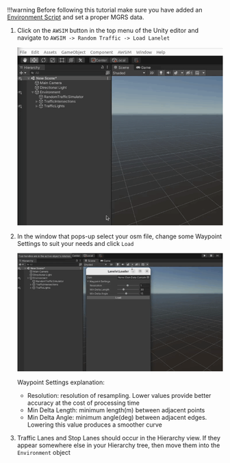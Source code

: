 !!!warning
    Before following this tutorial make sure you have added an [Environment Script](../../AddANewEnvironment/#add-a-environment-script) and set a proper MGRS data.

1. Click on the `AWSIM` button in the top menu of the Unity editor and navigate to `AWSIM -> Random Traffic -> Load Lanelet`

    ![load lanelet gif](load_lanelet.gif)

2. In the window that pops-up select your osm file, change some Waypoint Settings to suit your needs and click `Load`

    ![load lanelet gif](load_lanelet2.gif)

    Waypoint Settings explanation:

    - Resolution: resolution of resampling. Lower values provide better accuracy at the cost of processing time
    - Min Delta Length: minimum length(m) between adjacent points
    - Min Delta Angle: minimum angle(deg) between adjacent edges. Lowering this value produces a smoother curve

3. Traffic Lanes and Stop Lanes should occur in the Hierarchy view.
If they appear somewhere else in your Hierarchy tree, then move them into the `Environment` object
